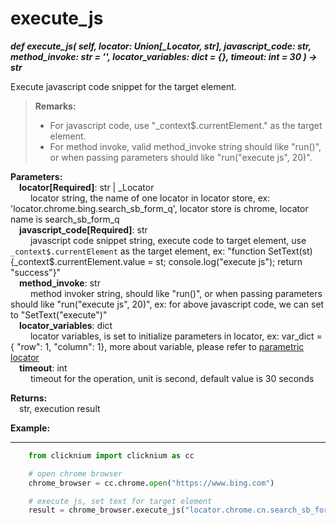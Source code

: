 # execute_js

***def execute_js(
        self,
        locator: Union[_Locator, str], 
        javascript_code: str, 
        method_invoke: str = '', 
        locator_variables: dict = {}, 
        timeout: int = 30
    ) -> str***  

Execute javascript code snippet for the target element.

> **Remarks:**
>
>- For javascript code, use "_context$.currentElement." as the target element.
>- For method invoke, valid method_invoke string should like "run()", or when passing parameters should like "run("execute js", 20)".

**Parameters:**  
    &emsp;**locator[Required]**: str | _Locator  
        &emsp;&emsp; locator string, the name of one locator in locator store, ex: 'locator.chrome.bing.search_sb_form_q', locator store is chrome, locator name is search_sb_form_q  
    &emsp;**javascript_code[Required]**: str    
        &emsp;&emsp; javascript code snippet string, execute code to target element, use `_context$.currentElement` as the target element, ex: "function SetText(st){_context$.currentElement.value = st; console.log("execute js"); return \"success\"}"  
    &emsp;**method_invoke**: str    
        &emsp;&emsp; method invoker string, should like "run()", or when passing parameters should like "run("execute js", 20)", ex: for above javascript code, we can set to "SetText(\"execute\")"  
    &emsp;**locator_variables**: dict  
        &emsp;&emsp; locator variables, is set to initialize parameters in locator, ex: var_dict = { "row": 1,  "column": 1}, more about variable, please refer to [parametric locator](./doc/automation/parametric_locator.md)  
    &emsp;**timeout**: int  
        &emsp;&emsp; timeout for the operation, unit is second, default value is 30 seconds 

**Returns:**  
    &emsp;str, execution result

**Example:**
***
```python
    from clicknium import clicknium as cc

    # open chrome browser
    chrome_browser = cc.chrome.open("https://www.bing.com")

    # execute js, set text for target element
    result = chrome_browser.execute_js("locator.chrome.cn.search_sb_form_q", "function SetText(text){_context$.currentElement.value = text; console.log("exit 0"); return \"success\"}", "SetText(\"click\")")
```